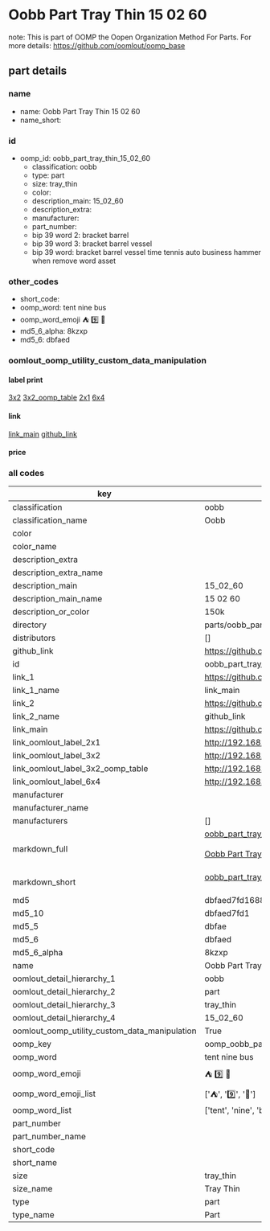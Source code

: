 # Oobb Part Tray Thin 15 02 60  

note: This is part of OOMP the Oopen Organization Method For Parts. For more details: https://github.com/oomlout/oomp_base

##  part details





### name
* name: Oobb Part Tray Thin 15 02 60
* name_short: 
### id
* oomp_id: oobb_part_tray_thin_15_02_60
  * classification: oobb
  * type: part
  * size: tray_thin
  * color: 
  * description_main: 15_02_60
  * description_extra: 
  * manufacturer: 
  * part_number: 
  * bip 39 word 2: bracket barrel
  * bip 39 word 3: bracket barrel vessel
  * bip 39 word: bracket barrel vessel time tennis auto business hammer when remove word asset

### other_codes
* short_code: 
* oomp_word: tent nine bus
* oomp_word_emoji :tent: :nine: :bus:
* md5_6_alpha: 8kzxp
* md5_6: dbfaed






### oomlout_oomp_utility_custom_data_manipulation
#### label print
[3x2](http://192.168.1.245:1112/?label=oomp%208kzxp)
[3x2_oomp_table](http://192.168.1.107:1112/?label=oomp%208kzxp)
[2x1](http://192.168.1.242:1112/?label=oomp%208kzxp)
[6x4](http://192.168.1.55:1112/?label=oomp%208kzxp)    

#### link

[link_main](https://github.com/oomlout/oomlout_oomp_current_version_messy/tree/main/parts/oobb_part_tray_thin_15_02_60) [github_link](https://github.com/oomlout/oomlout_oomp_part_src/tree/main/parts/oobb_part_tray_thin_15_02_60)                             

#### price







### all codes 
| key | value |  
| --- | --- |  
| classification | oobb |  
| classification_name | Oobb |  
| color |  |  
| color_name |  |  
| description_extra |  |  
| description_extra_name |  |  
| description_main | 15_02_60 |  
| description_main_name | 15 02 60 |  
| description_or_color | 150k |  
| directory | parts/oobb_part_tray_thin_15_02_60 |  
| distributors | [] |  
| github_link | https://github.com/oomlout/oomlout_oomp_part_src/tree/main/parts/oobb_part_tray_thin_15_02_60 |  
| id | oobb_part_tray_thin_15_02_60 |  
| link_1 | https://github.com/oomlout/oomlout_oomp_current_version_messy/tree/main/parts/oobb_part_tray_thin_15_02_60 |  
| link_1_name | link_main |  
| link_2 | https://github.com/oomlout/oomlout_oomp_part_src/tree/main/parts/oobb_part_tray_thin_15_02_60 |  
| link_2_name | github_link |  
| link_main | https://github.com/oomlout/oomlout_oomp_current_version_messy/tree/main/parts/oobb_part_tray_thin_15_02_60 |  
| link_oomlout_label_2x1 | http://192.168.1.242:1112/?label=oomp%208kzxp |  
| link_oomlout_label_3x2 | http://192.168.1.245:1112/?label=oomp%208kzxp |  
| link_oomlout_label_3x2_oomp_table | http://192.168.1.107:1112/?label=oomp%208kzxp |  
| link_oomlout_label_6x4 | http://192.168.1.55:1112/?label=oomp%208kzxp |  
| manufacturer |  |  
| manufacturer_name |  |  
| manufacturers | [] |  
| markdown_full | [oobb_part_tray_thin_15_02_60](https://github.com/oomlout/oomlout_oomp_current_version_messy/tree/main/parts/oobb_part_tray_thin_15_02_60)<br>[](https://github.com/oomlout/oomlout_oomp_current_version_messy/tree/main/parts/oobb_part_tray_thin_15_02_60)<br>[Oobb Part Tray Thin 15 02 60](https://github.com/oomlout/oomlout_oomp_current_version_messy/tree/main/parts/oobb_part_tray_thin_15_02_60)<br><br> |  
| markdown_short | [oobb_part_tray_thin_15_02_60](https://github.com/oomlout/oomlout_oomp_current_version_messy/tree/main/parts/oobb_part_tray_thin_15_02_60)<br><br> |  
| md5 | dbfaed7fd16883e03e6f9e25e604b0d6 |  
| md5_10 | dbfaed7fd1 |  
| md5_5 | dbfae |  
| md5_6 | dbfaed |  
| md5_6_alpha | 8kzxp |  
| name | Oobb Part Tray Thin 15 02 60 |  
| oomlout_detail_hierarchy_1 | oobb |  
| oomlout_detail_hierarchy_2 | part |  
| oomlout_detail_hierarchy_3 | tray_thin |  
| oomlout_detail_hierarchy_4 | 15_02_60 |  
| oomlout_oomp_utility_custom_data_manipulation | True |  
| oomp_key | oomp_oobb_part_tray_thin_15_02_60 |  
| oomp_word | tent nine bus |  
| oomp_word_emoji | :tent: :nine: :bus: |  
| oomp_word_emoji_list | [':tent:', ':nine:', ':bus:'] |  
| oomp_word_list | ['tent', 'nine', 'bus'] |  
| part_number |  |  
| part_number_name |  |  
| short_code |  |  
| short_name |  |  
| size | tray_thin |  
| size_name | Tray Thin |  
| type | part |  
| type_name | Part |  
